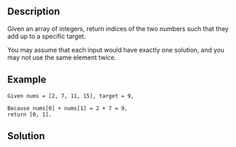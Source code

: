 ## Description

Given an array of integers, return indices of the two numbers such that they add up to a specific target.

You may assume that each input would have exactly one solution, and you may not use the same element twice.

## Example

```
Given nums = [2, 7, 11, 15], target = 9,

Because nums[0] + nums[1] = 2 + 7 = 9,
return [0, 1].
```

## Solution

